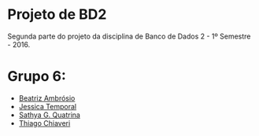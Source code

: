 # Projeto de BD2


Segunda parte do projeto da disciplina de Banco de Dados 2 - 
1º Semestre - 2016.

# Grupo 6:

- [Beatriz Ambrósio](https://github.com/beambrosio)
- [Jessica Temporal](https://github.com/jtemporal)
- [Sathya G. Quatrina](https://github.com/sathyagq)
- [Thiago Chiaveri](https://github.com/tiagochiavericosta)
